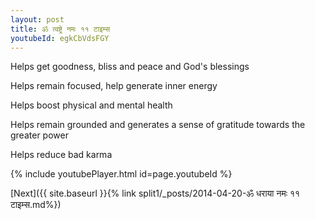 ```yaml
---
layout: post
title: ॐ त्वष्ट्रे नमः ११ टाइम्स
youtubeId: egkCbVdsFGY
---
```

 
 
Helps get goodness, bliss and peace and God's blessings
 
Helps remain focused, help generate inner energy 
 
Helps boost physical and mental health 
 
Helps remain grounded and generates a sense of gratitude towards the greater power 
 
Helps reduce bad karma
 
 
 
 


{% include youtubePlayer.html id=page.youtubeId %}
 
[Next]({{ site.baseurl }}{% link  split1/_posts/2014-04-20-ॐ धराया नमः ११ टाइम्स.md%})
 
